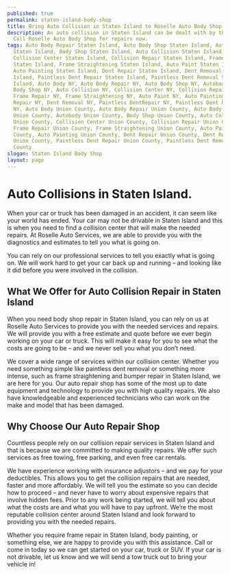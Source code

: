 ```yaml
---
published: true
permalink: staten-island-body-shop
title: Bring Auto Collision in Staten Island to Roselle Auto Body Shop
description: An auto collision in Staten Island can be dealt with by the best.
  Call Roselle Auto Body Shop for repairs now.
tags: Auto Body Repair Staten Island, Auto Body Shop Staten Island, Autobody
  Staten Island, Body Shop Staten Island, Auto Collision Staten Island,
  Collision Center Staten Island, Collision Repair Staten Island, Frame Repair
  Staten Island, Frame Straightening Staten Island, Auto Paint Staten Island,
  Auto Painting Staten Island, Dent Repair Staten Island, Dent Removal Staten
  Island, Paintless Dent Repair Staten Island, Paintless Dent Removal Staten
  Island, Auto Body NY, Auto Body Repair NY, Auto Body Shop NY, Autobody NY,
  Body Shop NY, Auto Collision NY, Collision Center NY, Collision Repair NY,
  Frame Repair NY, Frame Straightening NY, Auto Paint NY, Auto Painting NY, Dent
  Repair NY, Dent Removal NY, Paintless DentRepair NY, Paintless Dent Removal
  NY, Auto Body Union County, Auto Body Repair Union County, Auto Body Shop
  Union County, Autobody Union County, Body Shop Union County, Auto Collision
  Union County, Collision Center Union County, Collision Repair Union County,
  Frame Repair Union County, Frame Straightening Union County, Auto Paint Union
  County, Auto Painting Union County, Dent Repair Union County, Dent Removal
  Union County, Paintless Dent Repair Union County, Paintless Dent Removal Union
  County
slogan: Staten Island Body Shop
layout: page
---
```



# Auto Collisions in Staten Island.
When your car or truck has been damaged in an accident, it can seem like your world has ended. Your car may not be drivable in Staten Island and this is when you need to find a collision center that will make the needed repairs. At Roselle Auto Services, we are able to provide you with the diagnostics and estimates to tell you what is going on.

You can rely on our professional services to tell you exactly what is going on. We will work hard to get your car back up and running – and looking like it did before you were involved in the collision.

## What We Offer for Auto Collision Repair in Staten Island
When you need body shop repair in Staten Island, you can rely on us at Roselle Auto Services to provide you with the needed services and repairs. We will provide you with a free estimate and quote before we ever begin working on your car or truck. This will make it easy for you to see what the costs are going to be – and we never sell you what you don’t need.

We cover a wide range of services within our collision center. Whether you need something simple like paintless dent removal or something more intense, such as frame straightening and bumper repair in Staten Island, we are here for you. Our auto repair shop has some of the most up to date equipment and technology to provide you with high quality repairs. We also have knowledgeable and experienced technicians who can work on the make and model that has been damaged.

## Why Choose Our Auto Repair Shop
Countless people rely on our collision repair services in Staten Island and that is because we are committed to making quality repairs. We offer such services as free towing, free parking, and even free car rentals.

We have experience working with insurance adjustors – and we pay for your deductibles. This allows you to get the collision repairs that are needed, faster and more affordably. We will tell you the estimate so you can decide how to proceed – and never have to worry about expensive repairs that involve hidden fees. Prior to any work being started, we will tell you about what the costs are and what you will have to pay upfront. We’re the most reputable collision center around Staten Island and look forward to providing you with the needed repairs.

Whether you require frame repair in Staten Island, body painting, or something else, we are happy to provide you with this assistance. Call or come in today so we can get started on your car, truck or SUV. If your car is not drivable, let us know and we will send a tow truck out to bring your vehicle in!
